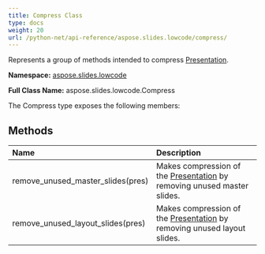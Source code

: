 ```yaml
---
title: Compress Class
type: docs
weight: 20
url: /python-net/api-reference/aspose.slides.lowcode/compress/
---
```


Represents a group of methods intended to compress [Presentation](/slides/python-net/api-reference/aspose.slides/presentation/).

**Namespace:** [aspose.slides.lowcode](/slides/python-net/api-reference/aspose.slides.lowcode/)

**Full Class Name:** aspose.slides.lowcode.Compress



The Compress type exposes the following members:
## **Methods**
|**Name**|**Description**|
| :- | :- |
|remove_unused_master_slides(pres)|Makes compression of the [Presentation](/slides/python-net/api-reference/aspose.slides/presentation/) by removing unused master slides.|
|remove_unused_layout_slides(pres)|Makes compression of the [Presentation](/slides/python-net/api-reference/aspose.slides/presentation/) by removing unused layout slides.|
